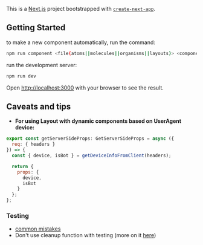 This is a [Next.js](https://nextjs.org/) project bootstrapped with [`create-next-app`](https://github.com/vercel/next.js/tree/canary/packages/create-next-app).

## Getting Started

to make a new component automatically, run the command:

```bash
npm run component <file(atoms||molecules||organisms||layouts)> <componentName>
```

run the development server:

```bash
npm run dev
```

Open [http://localhost:3000](http://localhost:3000) with your browser to see the result.

## Caveats and tips

- **For using Layout with dynamic components based on UserAgent device:**

```js
export const getServerSideProps: GetServerSideProps = async ({
  req: { headers }
}) => {
  const { device, isBot } = getDeviceInfoFromClient(headers);

  return {
    props: {
      device,
      isBot
    }
  };
};

```

### Testing

- [common mistakes](https://kentcdodds.com/blog/common-mistakes-with-react-testing-library)
- Don't use cleanup function with testing (more on it [here](https://kentcdodds.com/blog/common-mistakes-with-react-testing-library#using-cleanup))
